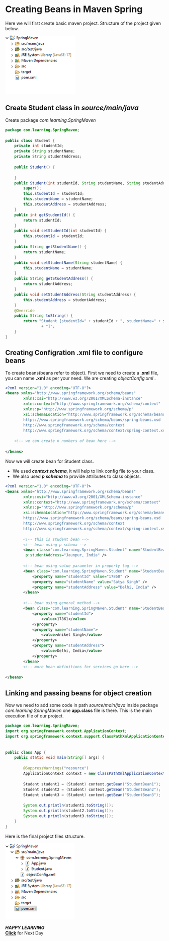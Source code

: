 # Creating Beans in Maven Spring

Here we will first create basic maven project. Structure of the project given below.

![Alt text](image1.png)

## Create Student class in *source/main/java*  
Create package *com.learning.SpringMaven*

```java
package com.learning.SpringMaven;

public class Student {
	private int studentId;
	private String studentName;
	private String studentAddress;
	
	public Student() {
		
	}
	public Student(int studentId, String studentName, String studentAddress) {
		super();
		this.studentId = studentId;
		this.studentName = studentName;
		this.studentAddress = studentAddress;
	}
	public int getStudentId() {
		return studentId;
	}
	public void setStudentId(int studentId) {
		this.studentId = studentId;
	}
	public String getStudentName() {
		return studentName;
	}
	public void setStudentName(String studentName) {
		this.studentName = studentName;
	}
	public String getStudentAddress() {
		return studentAddress;
	}
	public void setStudentAddress(String studentAddress) {
		this.studentAddress = studentAddress;
	}
	@Override
	public String toString() {
		return "Student [studentId=" + studentId + ", studentName=" + studentName + ", studentAddress=" + studentAddress
				+ "]";
	}
}
```

## Creating Configration .xml file to configure beans
To create beans(beans refer to object). First we need to create a **.xml** file, you can name **.xml** as per your need. We are creating *objectConfig.xml* .

```xml
<?xml version="1.0" encoding="UTF-8"?>
<beans xmlns="http://www.springframework.org/schema/beans"    
		xmlns:xsi="http://www.w3.org/2001/XMLSchema-instance"
		xmlns:context="http://www.springframework.org/schema/context"
		xmlns:p="http://www.springframework.org/schema/p"    
		xsi:schemaLocation="http://www.springframework.org/schema/beans        
		https://www.springframework.org/schema/beans/spring-beans.xsd
		http://www.springframework.org/schema/context
		http://www.springframework.org/schema/context/spring-context.xsd">    
		
    <!-- we can create n numbers of bean here -->

</beans>
```

Now we will create bean for Student class.
- We used ***context schema***, it will help to link config file to your class. 
- We also used ***p schema*** to provide attributes to class objects.

```xml
<?xml version="1.0" encoding="UTF-8"?>
<beans xmlns="http://www.springframework.org/schema/beans"    
		xmlns:xsi="http://www.w3.org/2001/XMLSchema-instance"
		xmlns:context="http://www.springframework.org/schema/context"
		xmlns:p="http://www.springframework.org/schema/p"    
		xsi:schemaLocation="http://www.springframework.org/schema/beans        
		https://www.springframework.org/schema/beans/spring-beans.xsd
		http://www.springframework.org/schema/context
		http://www.springframework.org/schema/context/spring-context.xsd">    
		
		<!-- this is student bean -->
		<!-- bean using p schema -->
		<bean class="com.learning.SpringMaven.Student" name="StudentBean1" p:studentId="17859" p:studentName="Rahul Yadav"
		 p:studentAddress="Jaunpur, India" />
		
        <!-- bean using value parameter in property tag -->
		<bean class="com.learning.SpringMaven.Student" name="StudentBean2">
			<property name="studentId" value="17860" />
			<property name="studentName" value="Satya Singh" />
			<property name="studentAddress" value="Delhi, India" />
		</bean>
		
        <!-- bean using general method -->
		<bean class="com.learning.SpringMaven.Student" name="StudentBean3">
			<property name="studentId">
				<value>17861</value>
			</property>
			<property name="studentName">
				<value>Aniket Singh</value>
			</property>
			<property name="studentAddress">
				<value>Delhi, India</value>
			</property>
		</bean>
		<!-- more bean definitions for services go here --> 
		
</beans>
```

## Linking and passing beans for object creation

Now we need to add some code in path *source/main/java* inside package *com.learning.SpringMaven* one **app.class** file is there. This is the main execution file of our project.

```java
package com.learning.SpringMaven;
import org.springframework.context.ApplicationContext;
import org.springframework.context.support.ClassPathXmlApplicationContext;


public class App {
    public static void main(String[] args) {

        @SuppressWarnings("resource")
		ApplicationContext context = new ClassPathXmlApplicationContext("objectConfig.xml");
        
        Student student1 = (Student) context.getBean("StudentBean1");
        Student student2 = (Student) context.getBean("StudentBean2");
        Student student3 = (Student) context.getBean("StudentBean3");
        
        System.out.println(student1.toString());
        System.out.println(student2.toString());
        System.out.println(student3.toString());
    }
}
```

Here is the final project files structure.

![alt text](image2.png)

***HAPPY LEARNING***  
[**Click**](/Leaning%20Notes/Day3.md) for Next Day